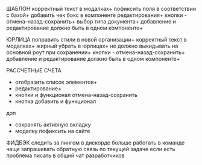 ШАБЛОН
корректный текст в модалках+
пофиксить поля в соответствии с базой+
добавить чек бокс в компоненте редактирования+
кнопки - отмена-назад-сохранить+
выбор типа документа+
добавление и редактирование должно быть в одном компоненте+


ЮРЛИЦА
поправить стили в новой организации+
корректный текст в модалках+
жирный убрать в юрлицах+
не должно выкидывать на основной роут при сохранении+
кнопки - отмена-назад-сохранить+
добавление и редактирование должно быть в одном компоненте+

РАССЧЕТНЫЕ СЧЕТА
- отобразить список элементов+
- редактирование+
- кнопки и функционал отмена-назад-сохранить
- кнопка добавить и функционал


доп
- сохранять активную вкладку
- модалку пофиксить на сайте

ФИДБЭК
следить за пингом в дискорде
больше работать в команде
чаще запрашивать обратную связь по текущей задаче
если есть проблема писать в общий чат разработчиков


